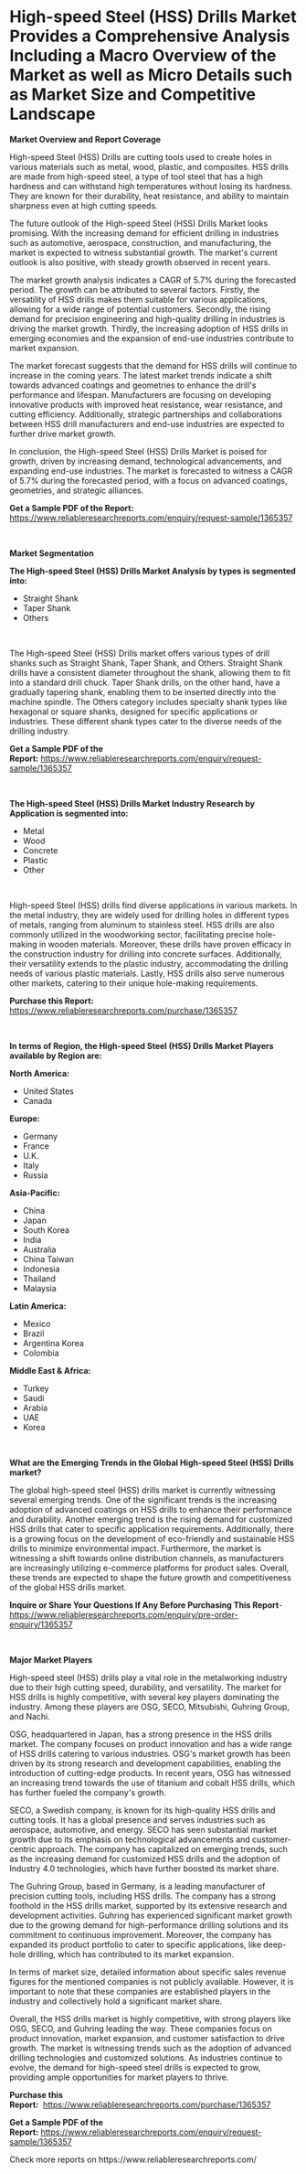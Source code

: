 <p><h1>High-speed Steel (HSS) Drills Market Provides a Comprehensive Analysis Including a Macro Overview of the Market as well as Micro Details such as Market Size and Competitive Landscape</h1></p><p><strong>Market Overview and Report Coverage</strong></p>
<p><p>High-speed Steel (HSS) Drills are cutting tools used to create holes in various materials such as metal, wood, plastic, and composites. HSS drills are made from high-speed steel, a type of tool steel that has a high hardness and can withstand high temperatures without losing its hardness. They are known for their durability, heat resistance, and ability to maintain sharpness even at high cutting speeds.</p><p>The future outlook of the High-speed Steel (HSS) Drills Market looks promising. With the increasing demand for efficient drilling in industries such as automotive, aerospace, construction, and manufacturing, the market is expected to witness substantial growth. The market's current outlook is also positive, with steady growth observed in recent years.</p><p>The market growth analysis indicates a CAGR of 5.7% during the forecasted period. The growth can be attributed to several factors. Firstly, the versatility of HSS drills makes them suitable for various applications, allowing for a wide range of potential customers. Secondly, the rising demand for precision engineering and high-quality drilling in industries is driving the market growth. Thirdly, the increasing adoption of HSS drills in emerging economies and the expansion of end-use industries contribute to market expansion.</p><p>The market forecast suggests that the demand for HSS drills will continue to increase in the coming years. The latest market trends indicate a shift towards advanced coatings and geometries to enhance the drill's performance and lifespan. Manufacturers are focusing on developing innovative products with improved heat resistance, wear resistance, and cutting efficiency. Additionally, strategic partnerships and collaborations between HSS drill manufacturers and end-use industries are expected to further drive market growth.</p><p>In conclusion, the High-speed Steel (HSS) Drills Market is poised for growth, driven by increasing demand, technological advancements, and expanding end-use industries. The market is forecasted to witness a CAGR of 5.7% during the forecasted period, with a focus on advanced coatings, geometries, and strategic alliances.</p></p>
<p><strong>Get a Sample PDF of the Report:</strong> <a href="https://www.reliableresearchreports.com/enquiry/request-sample/1365357">https://www.reliableresearchreports.com/enquiry/request-sample/1365357</a></p>
<p>&nbsp;</p>
<p><strong>Market Segmentation</strong></p>
<p><strong>The High-speed Steel (HSS) Drills Market Analysis by types is segmented into:</strong></p>
<p><ul><li>Straight Shank</li><li>Taper Shank</li><li>Others</li></ul></p>
<p>&nbsp;</p>
<p><p>The High-speed Steel (HSS) Drills market offers various types of drill shanks such as Straight Shank, Taper Shank, and Others. Straight Shank drills have a consistent diameter throughout the shank, allowing them to fit into a standard drill chuck. Taper Shank drills, on the other hand, have a gradually tapering shank, enabling them to be inserted directly into the machine spindle. The Others category includes specialty shank types like hexagonal or square shanks, designed for specific applications or industries. These different shank types cater to the diverse needs of the drilling industry.</p></p>
<p><strong>Get a Sample PDF of the Report:</strong>&nbsp;<a href="https://www.reliableresearchreports.com/enquiry/request-sample/1365357">https://www.reliableresearchreports.com/enquiry/request-sample/1365357</a></p>
<p>&nbsp;</p>
<p><strong>The High-speed Steel (HSS) Drills Market Industry Research by Application is segmented into:</strong></p>
<p><ul><li>Metal</li><li>Wood</li><li>Concrete</li><li>Plastic</li><li>Other</li></ul></p>
<p>&nbsp;</p>
<p><p>High-speed Steel (HSS) drills find diverse applications in various markets. In the metal industry, they are widely used for drilling holes in different types of metals, ranging from aluminum to stainless steel. HSS drills are also commonly utilized in the woodworking sector, facilitating precise hole-making in wooden materials. Moreover, these drills have proven efficacy in the construction industry for drilling into concrete surfaces. Additionally, their versatility extends to the plastic industry, accommodating the drilling needs of various plastic materials. Lastly, HSS drills also serve numerous other markets, catering to their unique hole-making requirements.</p></p>
<p><strong>Purchase this Report:</strong>&nbsp; <a href="https://www.reliableresearchreports.com/purchase/1365357">https://www.reliableresearchreports.com/purchase/1365357</a></p>
<p>&nbsp;</p>
<p><strong>In terms of Region, the High-speed Steel (HSS) Drills Market Players available by Region are:</strong></p>
<p>
    <p> <strong> North America: </strong>
        <ul>
            <li>United States</li>
            <li>Canada</li>
        </ul>
        </p> 
    <p> <strong> Europe: </strong>
        <ul>
            <li>Germany</li>
            <li>France</li>
            <li>U.K.</li>
            <li>Italy</li>
            <li>Russia</li>
        </ul>
        </p> 
    <p> <strong> Asia-Pacific: </strong>
        <ul>
            <li>China</li>
            <li>Japan</li>
            <li>South Korea</li>
            <li>India</li>
            <li>Australia</li>
            <li>China Taiwan</li>
            <li>Indonesia</li>
            <li>Thailand</li>
            <li>Malaysia</li>
        </ul>
        </p> 
    <p> <strong> Latin America: </strong>
        <ul>
            <li>Mexico</li>
            <li>Brazil</li>
            <li>Argentina Korea</li>
            <li>Colombia</li>
        </ul>
        </p> 
    <p> <strong> Middle East & Africa: </strong>
        <ul>
            <li>Turkey</li>
            <li>Saudi</li>
            <li>Arabia</li>
            <li>UAE</li>
            <li>Korea</li>
        </ul>
    </p>
    </p>
<p>&nbsp;</p>
<p><strong>What are the Emerging Trends in the Global High-speed Steel (HSS) Drills market?</strong></p>
<p><p>The global high-speed steel (HSS) drills market is currently witnessing several emerging trends. One of the significant trends is the increasing adoption of advanced coatings on HSS drills to enhance their performance and durability. Another emerging trend is the rising demand for customized HSS drills that cater to specific application requirements. Additionally, there is a growing focus on the development of eco-friendly and sustainable HSS drills to minimize environmental impact. Furthermore, the market is witnessing a shift towards online distribution channels, as manufacturers are increasingly utilizing e-commerce platforms for product sales. Overall, these trends are expected to shape the future growth and competitiveness of the global HSS drills market.</p></p>
<p><strong>Inquire or Share Your Questions If Any Before Purchasing This Report</strong>- <a href="https://www.reliableresearchreports.com/enquiry/pre-order-enquiry/1365357">https://www.reliableresearchreports.com/enquiry/pre-order-enquiry/1365357</a></p>
<p>&nbsp;</p>
<p><strong>Major Market Players</strong></p>
<p><p>High-speed steel (HSS) drills play a vital role in the metalworking industry due to their high cutting speed, durability, and versatility. The market for HSS drills is highly competitive, with several key players dominating the industry. Among these players are OSG, SECO, Mitsubishi, Guhring Group, and Nachi.</p><p>OSG, headquartered in Japan, has a strong presence in the HSS drills market. The company focuses on product innovation and has a wide range of HSS drills catering to various industries. OSG's market growth has been driven by its strong research and development capabilities, enabling the introduction of cutting-edge products. In recent years, OSG has witnessed an increasing trend towards the use of titanium and cobalt HSS drills, which has further fueled the company's growth.</p><p>SECO, a Swedish company, is known for its high-quality HSS drills and cutting tools. It has a global presence and serves industries such as aerospace, automotive, and energy. SECO has seen substantial market growth due to its emphasis on technological advancements and customer-centric approach. The company has capitalized on emerging trends, such as the increasing demand for customized HSS drills and the adoption of Industry 4.0 technologies, which have further boosted its market share.</p><p>The Guhring Group, based in Germany, is a leading manufacturer of precision cutting tools, including HSS drills. The company has a strong foothold in the HSS drills market, supported by its extensive research and development activities. Guhring has experienced significant market growth due to the growing demand for high-performance drilling solutions and its commitment to continuous improvement. Moreover, the company has expanded its product portfolio to cater to specific applications, like deep-hole drilling, which has contributed to its market expansion.</p><p>In terms of market size, detailed information about specific sales revenue figures for the mentioned companies is not publicly available. However, it is important to note that these companies are established players in the industry and collectively hold a significant market share.</p><p>Overall, the HSS drills market is highly competitive, with strong players like OSG, SECO, and Guhring leading the way. These companies focus on product innovation, market expansion, and customer satisfaction to drive growth. The market is witnessing trends such as the adoption of advanced drilling technologies and customized solutions. As industries continue to evolve, the demand for high-speed steel drills is expected to grow, providing ample opportunities for market players to thrive.</p></p>
<p><strong>Purchase this Report:</strong>&nbsp;&nbsp;<a href="https://www.reliableresearchreports.com/purchase/1365357">https://www.reliableresearchreports.com/purchase/1365357</a></p>
<p></p>
<p><strong>Get a Sample PDF of the Report:</strong>&nbsp;<a href="https://www.reliableresearchreports.com/enquiry/request-sample/1365357">https://www.reliableresearchreports.com/enquiry/request-sample/1365357</a></p>
<p>Check more reports on https://www.reliableresearchreports.com/</p>